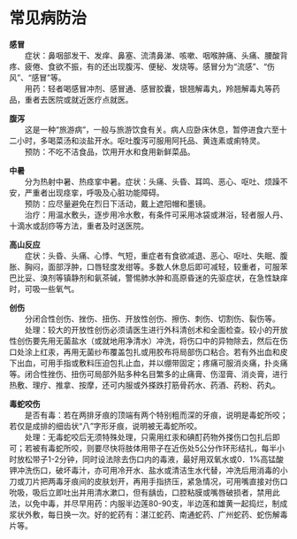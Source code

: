 # 常见病防治  
  
**感冒**   
&emsp;&emsp;症状：鼻咽部发干、发痒、鼻塞、流清鼻涕、咳嗽、咽喉肿痛、头痛、腰酸背疼、疲倦、食欲不振，有的还出现腹泻、便秘、发烧等。感冒分为“流感”、“伤风”、“感冒”等。  
&emsp;&emsp;用药：轻者喝感冒冲剂、感冒通、感冒胶囊，银翘解毒丸，羚翘解毒丸等药品，重者去医院或就近医疗点就医。  
  
**腹泻**  
&emsp;&emsp;这是一种“旅游病”，一般与旅游饮食有关。病人应卧床休息，暂停进食六至十二小时，多喝菜汤和淡盐开水。呕吐腹泻可服用阿托品、黄连素或痢特灵。  
&emsp;&emsp;预防：不吃不洁食品，饮用开水和食用新鲜菜品。  
  
**中暑**   
&emsp;&emsp;分为热射中暑、热痉挛中暑。症状：头痛、头昏、耳鸣、恶心、呕吐、烦躁不安，严重者出现痉挛，呼吸及心脏功能障碍。  
&emsp;&emsp;预防：应尽量避免在烈日下活动，戴上遮阳帽和墨镜。  
&emsp;&emsp;治疗：用温水敷头，逐步用冷水敷，有条件可采用冰袋或淋浴，轻者服人丹、十滴水或刮痧等方法，重者及时送医院。  
  
**高山反应**  
&emsp;&emsp;症状：头昏、头痛、心悸、气短，重症者有食欲减退、恶心、呕吐、失眠、腹胀、胸闷，面部浮肿，口唇轻度发绀等。多数人休息后即可减轻，较重者，可服苯巴比妥、溴剂等镇静剂和氨茶碱，警惕肺水肿和高原昏迷的先驱症状，在急性缺痒时，可吸一些氧气。  
  
**创伤**  
&emsp;&emsp;分闭合性创伤、挫伤、扭伤、开放性创伤、擦伤、刺伤、切割伤、裂伤等。  
&emsp;&emsp;处理：较大的开放性创伤必须请医生进行外科清创术和全面检查。较小的开放性创伤要先用无菌盐水（或就地用净清水）冲洗，将伤口中的异物除去，然后在伤口处涂上红汞，再用无菌纱布覆盖包扎或用胶布将局部伤口粘合。若有外出血和皮下出血，可用手指或敷料压迫包扎止血，并以绷带固定；疼痛可服消炎痛，扑炎痛等。闭合性挫伤、扭伤可局部外贴多种名目繁多的止痛膏、伤湿膏、消炎膏，进行热敷、理疗、推拿、按摩，还可内服或外搽跌打筋骨药水、药酒、药粉、药丸。  
  
**毒蛇咬伤**  
&emsp;&emsp;是否有毒：若在两排牙痕的顶端有两个特别粗而深的牙痕，说明是毒蛇所咬；若仅是成排的细齿状“八”字形牙痕，说明被无毒蛇所咬。  
&emsp;&emsp;处理：无毒蛇咬后无须特殊处理，只需用红汞和碘酊药物外搽伤口包扎后即可；若被有毒蛇所咬，则要尽快将肢体用带子在近伤处5公分作环形结扎，每半小时放松带子1-2分钟，同时设法除去伤口内的毒液，最好用双氧水或0．1%高锰酸钾冲洗伤口，破坏毒汁，亦可用冷开水、盐水或清洁生水代替，冲洗后用消毒的小刀或刀片把两毒牙痕间的皮肤划开，再用手指挤压，紧急情况，可用嘴直接对伤口吮吸，吸后立即吐出并用清水漱口，但有龋齿，口腔粘膜或嘴唇破损者，禁用此法，以免中毒，并尽早用药：内服半边莲80-90支，半边莲和雄黄一起捣烂，制成浆状外敷，每日换一次。好的蛇药有：湛江蛇药、南通蛇药、广州蛇药、蛇伤解毒片等。  